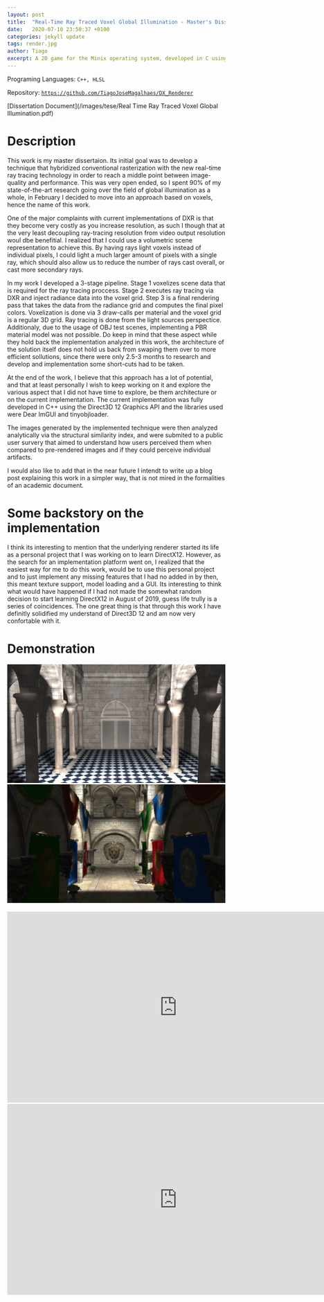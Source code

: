 ```yaml
---
layout: post
title:  "Real-Time Ray Traced Voxel Global Illumination - Master's Dissertation"
date:   2020-07-10 23:50:37 +0100
categories: jekyll update
tags: render.jpg
author: Tiago
excerpt: A 2D game for the Minix operating system, developed in C using only the C standard library and Minix's OS API.
---
```


Programing Languages: `C++, HLSL`

Repository: [`https://github.com/TiagoJoseMagalhaes/DX_Renderer`](https://github.com/TiagoJoseMagalhaes/DX_Renderer)

[Dissertation Document](/images/tese/Real Time Ray Traced Voxel Global Illumination.pdf)

# Description

This work is my master dissertaion. Its initial goal was to develop a technique that hybridized conventional rasterization with the new real-time ray tracing technology in order to reach a middle point between image-quality and performance. This was very open ended, so I spent 90% of my state-of-the-art research going over the field of global illumination as a whole, in February I decided to move into an approach based on voxels, hence the name of this work.

One of the major complaints with current implementations of DXR is that they become very costly as you increase resolution, as such I though that at the very least decoupling ray-tracing resolution from video output resolution woul dbe benefitial. I realized that I could use a volumetric scene representation to achieve this. By having rays light voxels instead of individual pixels, I could light a much larger amount of pixels with a single ray, which should also allow us to reduce the number of rays cast overall, or cast more secondary rays.

In my work I developed a 3-stage pipeline. Stage 1 voxelizes scene data that is required for the ray tracing proccess. Stage 2 executes ray tracing via DXR and inject radiance data into the voxel grid. Step 3 is a final rendering pass that takes the data from the radiance grid and computes the final pixel colors. Voxelization is done via 3 draw-calls per material and the voxel grid is a regular 3D grid. Ray tracing is done from the light sources perspectice. Additionaly, due to the usage of OBJ test scenes, implementing a PBR material model was not possible. Do keep in mind that these aspect while they hold back the implementation analyzed in this work, the architecture of the solution itself does not hold us back from swaping them over to more efficient sollutions, since there were only 2.5-3 months to research and develop and implementation some short-cuts had to be taken.

At the end of the work, I believe that this approach has a lot of potential, and that at least personally I wish to keep working on it and explore the various aspect that I did not have time to explore, be them architecture or on the current implementation. The current implementation was fully developed in C++ using the Direct3D 12 Graphics API and the libraries used were Dear ImGUI and tinyobjloader.

The images generated by the implemented technique were then analyzed analytically via the structural similarity index, and were submited to a public user survery that aimed to understand how users perceived them when compared to pre-rendered images and if they could perceive individual artifacts.

I would also like to add that in the near future I intendt to write up a blog post explaining this work in a simpler way, that is not mired in the formalities of an academic document.

# Some backstory on the implementation

I think its interesting to mention that the underlying renderer started its life as a personal project that I was working on to learn DirectX12. However, as the search for an implementation platform went on, I realized that the easiest way for me to do this work, would be to use this personal project and to just implement any missing features that I had no added in by then, this meant texture support, model loading and a GUI. Its interesting to think what would have happened if I had not made the somewhat random decision to start learning DirectX12 in August of 2019, guess life trully is a series of coincidences. The one great thing is that through this work I have definitly solidified my understand of Direct3D 12 and am now very confortable with it.

# Demonstration

<div class="row">

<div class="col-6">
<div class="mx-auto">
    <img class="img img-fluid" src="/images/tese/sibenik.jpg">
</div>
</div>

<div class="col-6">
<div class="mx-auto">
    <img class="img img-fluid" src="/images/tese/sponza.jpg">
</div>
</div>

</div>

<br>

<div class="row">

<div class="mx-auto">
<iframe width="784" height="441" src="https://www.youtube.com/embed/BvCptNtwN90" frameborder="0" allow="accelerometer; autoplay; encrypted-media; gyroscope; picture-in-picture" allowfullscreen></iframe>
</div>

<div class="mx-auto">
<iframe width="784" height="441" src="https://www.youtube.com/embed/oQvAEOwUNlU" frameborder="0" allow="accelerometer; autoplay; encrypted-media; gyroscope; picture-in-picture" allowfullscreen></iframe>
</div>

</div>
<br>
